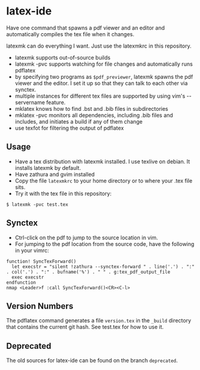# latex-ide

Have one command that spawns a pdf viewer and an editor and automatically
compiles the tex file when it changes.

latexmk can do everything I want. Just use the latexmkrc in this repository.

- latexmk supports out-of-source builds
- latexmk -pvc supports watching for file changes and automatically runs pdflatex
- by specifying two programs as `$pdf_previewer`, latexmk spawns the pdf viewer
  and the editor. I set it up so that they can talk to each other via synctex.
- multiple instances for different tex files are supported by using vim's
  --servername feature.
- mklatex knows how to find .bst and .bib files in subdirectories
- mklatex -pvc monitors all dependencies, including .bib files and includes, and initiates a build if any of them change
- use texfot for filtering the output of pdflatex



## Usage

- Have a tex distribution with latexmk installed. I use texlive on debian. It
  installs latexmk by default.
- Have zathura and gvim installed
- Copy the file `latexmkrc` to your home directory or to where your .tex file sits.
- Try it with the tex file in this repository:

```
$ latexmk -pvc test.tex
```


## Synctex

- Ctrl-click on the pdf to jump to the source location in vim.
- For jumping to the pdf location from the source code, have the following in your vimrc:

```
function! SyncTexForward()
  let execstr = "silent !zathura --synctex-forward " . line('.') . ":" . col('.') . ":" . bufname('%') . " " . g:tex_pdf_output_file
  exec execstr
endfunction
nmap <Leader>f :call SyncTexForward()<CR><C-l>
```


## Version Numbers

The pdflatex command generates a file `version.tex` in the `_build` directory
that contains the current git hash. See test.tex for how to use it.


## Deprecated

The old sources for latex-ide can be found on the branch `deprecated`.
